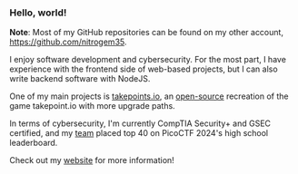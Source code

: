 ### Hello, world!
**Note**: Most of my GitHub repositories can be found on my other account, https://github.com/nitrogem35.

I enjoy software development and cybersecurity. For the most part, I have experience with the frontend side of web-based projects, but I can also write backend software with NodeJS. 

One of my main projects is [takepoints.io](https://takepoints.io), an [open-source](https://github.com/takepoint-io) recreation of the game takepoint.io with more upgrade paths. 

In terms of cybersecurity, I'm currently CompTIA Security+ and GSEC certified, and my [team](https://play.picoctf.org/teams/11663) placed top 40 on PicoCTF 2024's high school leaderboard.

Check out my [website](https://shahzad-h.github.io) for more information!
